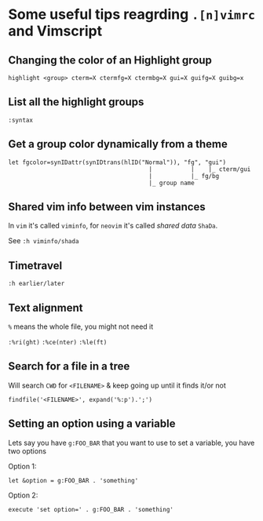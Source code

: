 # Some useful tips reagrding `.[n]vimrc` and Vimscript

## Changing the color of an Highlight group

```viml
highlight <group> cterm=X ctermfg=X ctermbg=X gui=X guifg=X guibg=x
```

## List all the highlight groups

```viml
:syntax
```

## Get a group color dynamically from a theme

```viml
let fgcolor=synIDattr(synIDtrans(hlID("Normal")), "fg", "gui")
                                        |           |    |_ cterm/gui
                                        |           |_ fg/bg
                                        |_ group name
```

## Shared vim info between vim instances

In `vim` it's called `viminfo`, for `neovim` it's called _shared data_ `ShaDa`.

See `:h viminfo/shada`

## Timetravel

`:h earlier/later`

## Text alignment

`%` means the whole file, you might not need it

`:%ri(ght)` `:%ce(nter)` `:%le(ft)`

## Search for a file in a tree

Will search `CWD` for `<FILENAME>` & keep going up until it finds it/or not

```vim
findfile('<FILENAME>', expand('%:p').';')
```

## Setting an option using a variable

Lets say you have `g:FOO_BAR` that you want to use to set a variable, you have two options

Option 1:

```vim
let &option = g:FOO_BAR . 'something'
```

Option 2:

```vim
execute 'set option=' . g:FOO_BAR . 'something'
```
